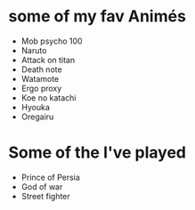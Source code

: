 # some of my fav Animés
- Mob psycho 100
- Naruto
- Attack on titan
- Death note
- Watamote
- Ergo proxy
- Koe no katachi
- Hyouka
- Oregairu

# Some of the I've played
- Prince of Persia
- God of war
- Street fighter

